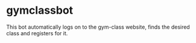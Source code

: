 # gymclassbot
This bot automatically logs on to the gym-class website, finds the desired class and registers for it.
